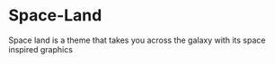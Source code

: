---
---

# Space-Land

Space land is a theme that takes you across the galaxy with its space inspired graphics